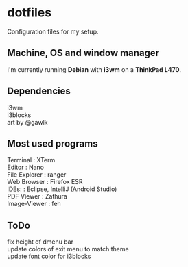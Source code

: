 # dotfiles
Configuration files for my setup. <br />

## Machine, OS and window manager
I'm currently running **Debian** with **i3wm** on a **ThinkPad L470**.

## Dependencies
i3wm <br />
i3blocks <br />
art by @gawlk <br />

## Most used programs
Terminal      : XTerm <br />
Editor        : Nano <br />
File Explorer : ranger <br />
Web Browser   : Firefox ESR <br />
IDEs:         : Eclipse, IntelliJ (Android Studio) <br />
PDF Viewer    : Zathura <br />
Image-Viewer  : feh <br />

## ToDo
fix height of dmenu bar <br />
update colors of exit menu to match theme <br />
update font color for i3blocks
